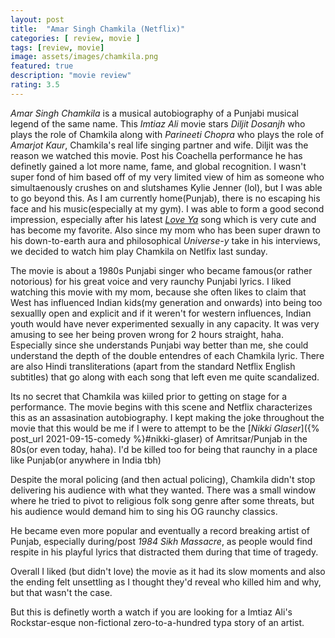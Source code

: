 ```yaml
---
layout: post
title:  "Amar Singh Chamkila (Netflix)"
categories: [ review, movie ]
tags: [review, movie]
image: assets/images/chamkila.png
featured: true
description: "movie review"
rating: 3.5
---
```


_Amar Singh Chamkila_ is a musical autobiography of a Punjabi musical legend of the same name. This _Imtiaz Ali_ movie stars _Diljit Dosanjh_ who plays the role of Chamkila along with _Parineeti Chopra_ who plays the role of _Amarjot Kaur_, Chamkila's real life singing partner and wife. Diljit was the reason we watched this movie. Post his Coachella performance he has definetly gained a lot more name, fame, and global recognition. I wasn't super fond of him based off of my very limited view of him as someone who simultaenously crushes on and slutshames Kylie Jenner (lol), but I was able to go beyond this. As I am currently home(Punjab), there is no escaping his face and his music(especially at my gym). I was able to form a good second impression, especially after his latest [_Love Ya_](https://genius.com/Diljit-dosanjh-love-ya-lyrics) song which is very cute and has become my favorite. Also since my mom who has been super drawn to his down-to-earth aura and philosophical _Universe-y_ take in his interviews, we decided to watch him play Chamkila on Netlfix last sunday.

The movie is about a 1980s Punjabi singer who became famous(or rather notorious) for his great voice and very raunchy Punjabi lyrics. I liked watching this movie with my mom, because she often likes to claim that West has influenced Indian kids(my generation and onwards) into being too sexuallly open and explicit and if it weren't for western influences, Indian youth would have never experimented sexually in any capacity. It was very amusing to see her being proven wrong for 2 hours straight, haha. Especially since she understands Punjabi way better than me, she could understand the depth of the double entendres of each Chamkila lyric. There are also Hindi transliterations (apart from the standard Netflix English subtitles) that go along with each song that left even me quite scandalized.

Its no secret that Chamkila was kiiled prior to getting on stage for a performance. The movie begins with this scene and Netflix characterizes this as an assasination autobiography. I kept making the joke throughout the movie that this would be me if I were to attempt to be the [_Nikki Glaser_]({% post_url 2021-09-15-comedy %}#nikki-glaser) of Amritsar/Punjab in the 80s(or even today, haha). I'd be killed too for being that raunchy in a place like Punjab(or anywhere in India tbh)

Despite the moral policing (and then actual policing), Chamkila didn't stop delivering his audience with what they wanted. There was a small window where he tried to pivot to religious folk song genre after some threats, but his audience would demand him to sing his OG raunchy classics. 

He became even more popular and eventually a record breaking artist of Punjab, especially during/post *1984 Sikh Massacre*, as people would find respite in his playful lyrics that distracted them during that time of tragedy. 

Overall I liked (but didn't love) the movie as it had its slow moments and also the ending felt unsettling as I thought they'd reveal who killed him and why, but that wasn't the case.

But this is definetly worth a watch if you are looking for a Imtiaz Ali's Rockstar-esque non-fictional zero-to-a-hundred typa story of an artist. 




